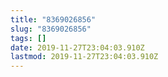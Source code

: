 ```yaml
---
title: "8369026856"
slug: "8369026856"
tags: []
date: 2019-11-27T23:04:03.910Z
lastmod: 2019-11-27T23:04:03.910Z
---
```


<!-- Замяніце гэты радок-каментар на артыкул. -->
